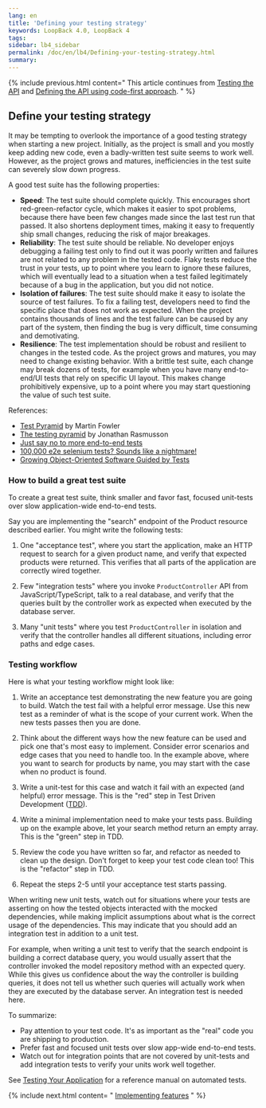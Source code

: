 ```yaml
---
lang: en
title: 'Defining your testing strategy'
keywords: LoopBack 4.0, LoopBack 4
tags:
sidebar: lb4_sidebar
permalink: /doc/en/lb4/Defining-your-testing-strategy.html
summary:
---
```


{% include previous.html content=" This article continues
from [Testing the API](./Testing-the-API.md) and
[Defining the API using code-first approach](./Defining-the-API-using-code-first-approach.md).
" %}

## Define your testing strategy

It may be tempting to overlook the importance of a good testing strategy when
starting a new project. Initially, as the project is small and you mostly keep
adding new code, even a badly-written test suite seems to work well. However, as
the project grows and matures, inefficiencies in the test suite can severely
slow down progress.

A good test suite has the following properties:

* **Speed**: The test suite should complete quickly. This encourages short
  red-green-refactor cycle, which makes it easier to spot problems, because
  there have been few changes made since the last test run that passed. It also
  shortens deployment times, making it easy to frequently ship small changes,
  reducing the risk of major breakages.
* **Reliability**: The test suite should be reliable. No developer enjoys
  debugging a failing test only to find out it was poorly written and failures
  are not related to any problem in the tested code. Flaky tests reduce the
  trust in your tests, up to point where you learn to ignore these failures,
  which will eventually lead to a situation when a test failed legitimately
  because of a bug in the application, but you did not notice.
* **Isolation of failures**: The test suite should make it easy to isolate the
  source of test failures. To fix a failing test, developers need to find the
  specific place that does not work as expected. When the project contains
  thousands of lines and the test failure can be caused by any part of the
  system, then finding the bug is very difficult, time consuming and
  demotivating.
* **Resilience**: The test implementation should be robust and resilient to
  changes in the tested code. As the project grows and matures, you may need to
  change existing behavior. With a brittle test suite, each change may break
  dozens of tests, for example when you have many end-to-end/UI tests that rely
  on specific UI layout. This makes change prohibitively expensive, up to a
  point where you may start questioning the value of such test suite.

References:

* [Test Pyramid](https://martinfowler.com/bliki/TestPyramid.html) by Martin
  Fowler
* [The testing pyramid](http://www.agilenutshell.com/episodes/41-testing-pyramid)
  by Jonathan Rasmusson
* [Just say no to more end-to-end tests](https://testing.googleblog.com/2015/04/just-say-no-to-more-end-to-end-tests.html)
* [100,000 e2e selenium tests? Sounds like a nightmare!](https://watirmelon.blog/2014/05/14/100000-e2e-selenium-tests-sounds-like-a-nightmare/)
* [Growing Object-Oriented Software Guided by Tests](http://www.growing-object-oriented-software.com/)

### How to build a great test suite

To create a great test suite, think smaller and favor fast, focused unit-tests
over slow application-wide end-to-end tests.

Say you are implementing the "search" endpoint of the Product resource described
earlier. You might write the following tests:

1.  One "acceptance test", where you start the application, make an HTTP request
    to search for a given product name, and verify that expected products were
    returned. This verifies that all parts of the application are correctly
    wired together.

2.  Few "integration tests" where you invoke `ProductController` API from
    JavaScript/TypeScript, talk to a real database, and verify that the queries
    built by the controller work as expected when executed by the database
    server.

3.  Many "unit tests" where you test `ProductController` in isolation and verify
    that the controller handles all different situations, including error paths
    and edge cases.

### Testing workflow

Here is what your testing workflow might look like:

1.  Write an acceptance test demonstrating the new feature you are going to
    build. Watch the test fail with a helpful error message. Use this new test
    as a reminder of what is the scope of your current work. When the new tests
    passes then you are done.

2.  Think about the different ways how the new feature can be used and pick one
    that's most easy to implement. Consider error scenarios and edge cases that
    you need to handle too. In the example above, where you want to search for
    products by name, you may start with the case when no product is found.

3.  Write a unit-test for this case and watch it fail with an expected (and
    helpful) error message. This is the "red" step in Test Driven Development
    ([TDD](https://en.wikipedia.org/wiki/Test-driven_development)).

4.  Write a minimal implementation need to make your tests pass. Building up on
    the example above, let your search method return an empty array. This is the
    "green" step in TDD.

5.  Review the code you have written so far, and refactor as needed to clean up
    the design. Don't forget to keep your test code clean too! This is the
    "refactor" step in TDD.

6.  Repeat the steps 2-5 until your acceptance test starts passing.

When writing new unit tests, watch out for situations where your tests are
asserting on how the tested objects interacted with the mocked dependencies,
while making implicit assumptions about what is the correct usage of the
dependencies. This may indicate that you should add an integration test in
addition to a unit test.

For example, when writing a unit test to verify that the search endpoint is
building a correct database query, you would usually assert that the controller
invoked the model repository method with an expected query. While this gives us
confidence about the way the controller is building queries, it does not tell us
whether such queries will actually work when they are executed by the database
server. An integration test is needed here.

To summarize:

* Pay attention to your test code. It's as important as the "real" code you are
  shipping to production.
* Prefer fast and focused unit tests over slow app-wide end-to-end tests.
* Watch out for integration points that are not covered by unit-tests and add
  integration tests to verify your units work well together.

See [Testing Your Application](Testing-Your-application.md) for a reference
manual on automated tests.

{% include next.html content= "
[Implementing features](./Implementing-features.md) " %}
